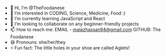 - 👋 Hi, I’m @TheFoodanese
- 👀 I’m interested in CODING, Science, Medicine, Food :)
- 🌱 I’m currently learning JavaScript and React
- 💞️ I’m looking to collaborate on any beginner-friendly projects
- 📫 How to reach me: EMAIL - malazhassan94@gmail.com GITHUB: The Foodanese
- 😄 Pronouns: she/her/they
- ⚡ Fun fact: The little holes in your shoe are called Aglets!

